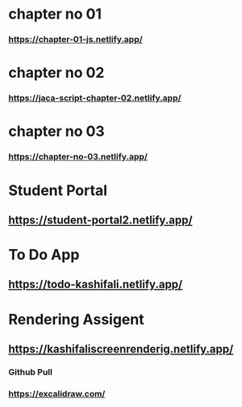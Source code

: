 # chapter no 01
### https://chapter-01-js.netlify.app/


# chapter no 02
### https://jaca-script-chapter-02.netlify.app/

# chapter no 03
### https://chapter-no-03.netlify.app/

# Student Portal

## https://student-portal2.netlify.app/

# To Do App
## https://todo-kashifali.netlify.app/

# Rendering Assigent 
## https://kashifaliscreenrenderig.netlify.app/

### Github Pull
### https://excalidraw.com/
